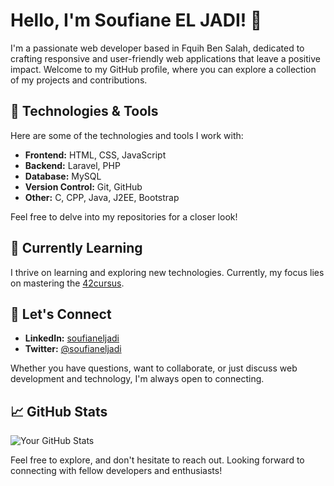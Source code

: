# Hello, I'm Soufiane EL JADI! 👋

I'm a passionate web developer based in Fquih Ben Salah, dedicated to crafting responsive and user-friendly web applications that leave a positive impact. Welcome to my GitHub profile, where you can explore a collection of my projects and contributions.

## 🔧 Technologies & Tools

Here are some of the technologies and tools I work with:

- **Frontend:** HTML, CSS, JavaScript
- **Backend:** Laravel, PHP
- **Database:** MySQL
- **Version Control:** Git, GitHub
- **Other:** C, CPP, Java, J2EE, Bootstrap

Feel free to delve into my repositories for a closer look!

## 🌱 Currently Learning

I thrive on learning and exploring new technologies. Currently, my focus lies on mastering the [42cursus](https://github.com/soufianeljadi/42cursus).

## 💬 Let's Connect

- **LinkedIn:** [soufianeljadi](https://www.linkedin.com/in/soufianeljadi/)
- **Twitter:** [@soufianeljadi](https://twitter.com/soufianeljadi)

Whether you have questions, want to collaborate, or just discuss web development and technology, I'm always open to connecting.

## 📈 GitHub Stats

![Your GitHub Stats](https://github-readme-stats.vercel.app/api?username=soufianeljadi&show_icons=true&count_private=true&hide=contribs,prs&theme=radical)

<!-- Additional badges and sections can be added based on your preferences -->

Feel free to explore, and don't hesitate to reach out. Looking forward to connecting with fellow developers and enthusiasts!

